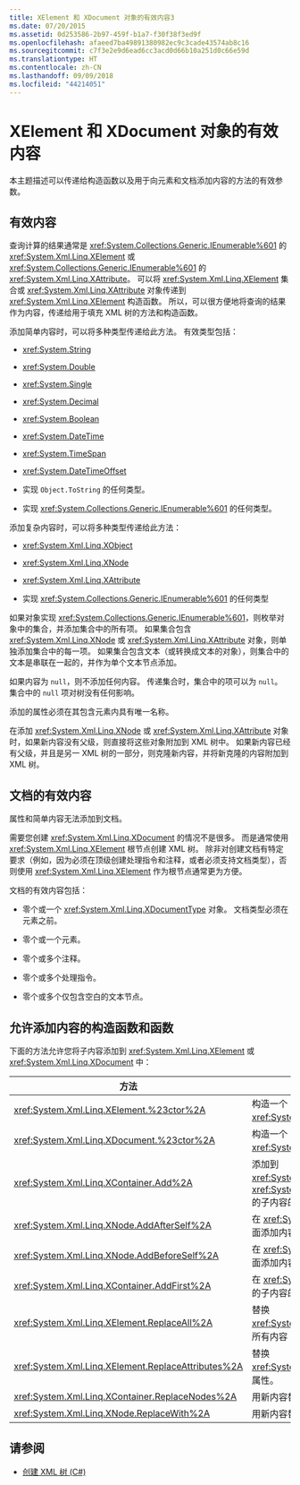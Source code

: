 ```yaml
---
title: XElement 和 XDocument 对象的有效内容3
ms.date: 07/20/2015
ms.assetid: 0d253586-2b97-459f-b1a7-f30f38f3ed9f
ms.openlocfilehash: afaeed7ba49891380982ec9c3cade43574ab8c16
ms.sourcegitcommit: c7f3e2e9d6ead6cc3acd0d66b10a251d0c66e59d
ms.translationtype: HT
ms.contentlocale: zh-CN
ms.lasthandoff: 09/09/2018
ms.locfileid: "44214051"
---
```

# <a name="valid-content-of-xelement-and-xdocument-objects"></a>XElement 和 XDocument 对象的有效内容
本主题描述可以传递给构造函数以及用于向元素和文档添加内容的方法的有效参数。  
  
## <a name="valid-content"></a>有效内容  
 查询计算的结果通常是 <xref:System.Collections.Generic.IEnumerable%601> 的 <xref:System.Xml.Linq.XElement> 或 <xref:System.Collections.Generic.IEnumerable%601> 的 <xref:System.Xml.Linq.XAttribute>。 可以将 <xref:System.Xml.Linq.XElement> 集合或 <xref:System.Xml.Linq.XAttribute> 对象传递到 <xref:System.Xml.Linq.XElement> 构造函数。 所以，可以很方便地将查询的结果作为内容，传递给用于填充 XML 树的方法和构造函数。  
  
 添加简单内容时，可以将多种类型传递给此方法。 有效类型包括：  
  
-   <xref:System.String>  
  
-   <xref:System.Double>  
  
-   <xref:System.Single>  
  
-   <xref:System.Decimal>  
  
-   <xref:System.Boolean>  
  
-   <xref:System.DateTime>  
  
-   <xref:System.TimeSpan>  
  
-   <xref:System.DateTimeOffset>  
  
-   实现 `Object.ToString` 的任何类型。  
  
-   实现 <xref:System.Collections.Generic.IEnumerable%601> 的任何类型。  
  
 添加复杂内容时，可以将多种类型传递给此方法：  
  
-   <xref:System.Xml.Linq.XObject>  
  
-   <xref:System.Xml.Linq.XNode>  
  
-   <xref:System.Xml.Linq.XAttribute>  
  
-   实现 <xref:System.Collections.Generic.IEnumerable%601> 的任何类型  
  
 如果对象实现 <xref:System.Collections.Generic.IEnumerable%601>，则枚举对象中的集合，并添加集合中的所有项。 如果集合包含 <xref:System.Xml.Linq.XNode> 或 <xref:System.Xml.Linq.XAttribute> 对象，则单独添加集合中的每一项。 如果集合包含文本（或转换成文本的对象），则集合中的文本是串联在一起的，并作为单个文本节点添加。  
  
 如果内容为 `null`，则不添加任何内容。 传递集合时，集合中的项可以为 `null`。 集合中的 `null` 项对树没有任何影响。  
  
 添加的属性必须在其包含元素内具有唯一名称。  
  
 在添加 <xref:System.Xml.Linq.XNode> 或 <xref:System.Xml.Linq.XAttribute> 对象时，如果新内容没有父级，则直接将这些对象附加到 XML 树中。 如果新内容已经有父级，并且是另一 XML 树的一部分，则克隆新内容，并将新克隆的内容附加到 XML 树。  
  
## <a name="valid-content-for-documents"></a>文档的有效内容  
 属性和简单内容无法添加到文档。  
  
 需要您创建 <xref:System.Xml.Linq.XDocument> 的情况不是很多。 而是通常使用 <xref:System.Xml.Linq.XElement> 根节点创建 XML 树。 除非对创建文档有特定要求（例如，因为必须在顶级创建处理指令和注释，或者必须支持文档类型），否则使用 <xref:System.Xml.Linq.XElement> 作为根节点通常更为方便。  
  
 文档的有效内容包括：  
  
-   零个或一个 <xref:System.Xml.Linq.XDocumentType> 对象。 文档类型必须在元素之前。  
  
-   零个或一个元素。  
  
-   零个或多个注释。  
  
-   零个或多个处理指令。  
  
-   零个或多个仅包含空白的文本节点。  
  
## <a name="constructors-and-functions-that-allow-adding-content"></a>允许添加内容的构造函数和函数  
 下面的方法允许您将子内容添加到 <xref:System.Xml.Linq.XElement> 或 <xref:System.Xml.Linq.XDocument> 中：  
  
|方法|描述|  
|------------|-----------------|  
|<xref:System.Xml.Linq.XElement.%23ctor%2A>|构造一个 <xref:System.Xml.Linq.XElement>。|  
|<xref:System.Xml.Linq.XDocument.%23ctor%2A>|构造一个 <xref:System.Xml.Linq.XDocument>。|  
|<xref:System.Xml.Linq.XContainer.Add%2A>|添加到 <xref:System.Xml.Linq.XElement> 或 <xref:System.Xml.Linq.XDocument> 的子内容的末尾。|  
|<xref:System.Xml.Linq.XNode.AddAfterSelf%2A>|在 <xref:System.Xml.Linq.XNode> 后面添加内容。|  
|<xref:System.Xml.Linq.XNode.AddBeforeSelf%2A>|在 <xref:System.Xml.Linq.XNode> 前面添加内容。|  
|<xref:System.Xml.Linq.XContainer.AddFirst%2A>|在 <xref:System.Xml.Linq.XContainer> 的子内容的开头添加内容。|  
|<xref:System.Xml.Linq.XElement.ReplaceAll%2A>|替换 <xref:System.Xml.Linq.XElement> 的所有内容（子节点和属性）。|  
|<xref:System.Xml.Linq.XElement.ReplaceAttributes%2A>|替换 <xref:System.Xml.Linq.XElement> 的属性。|  
|<xref:System.Xml.Linq.XContainer.ReplaceNodes%2A>|用新内容替换子节点。|  
|<xref:System.Xml.Linq.XNode.ReplaceWith%2A>|用新内容替换节点。|  
  
## <a name="see-also"></a>请参阅

- [创建 XML 树 (C#)](../../../../csharp/programming-guide/concepts/linq/creating-xml-trees.md)
